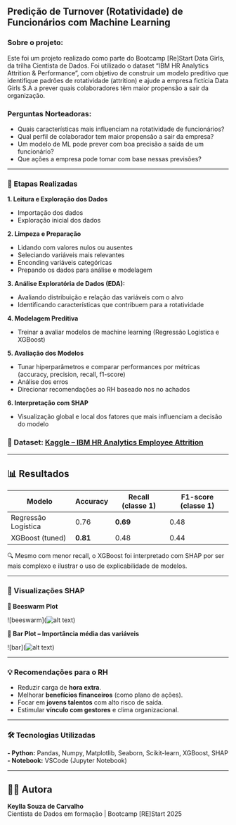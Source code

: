 ## Predição de Turnover (Rotatividade) de Funcionários com Machine Learning

### Sobre o projeto:

Este foi um projeto realizado como parte do Bootcamp [Re]Start Data Girls, da trilha Cientista de Dados. Foi utilizado o dataset “IBM HR Analytics Attrition & Performance”, com objetivo de construir um modelo preditivo que identifique padrões de rotatividade (attrition) e ajude a empresa fictícia Data Girls S.A a prever quais colaboradores têm maior propensão a sair da organização.

### Perguntas Norteadoras:

- Quais características mais influenciam na rotatividade de funcionários?
- Qual perfil de colaborador tem maior propensão a sair da empresa?
- Um modelo de ML pode prever com boa precisão a saída de um funcionário?
- Que ações a empresa pode tomar com base nessas previsões?

---

### 📌 Etapas Realizadas

**1. Leitura e Exploração dos Dados**
- Importação dos dados
- Exploração inicial dos dados

**2. Limpeza e Preparação**
- Lidando com valores nulos ou ausentes
- Seleciando variáveis mais relevantes
- Enconding variáveis categóricas
- Prepando os dados para análise e modelagem

**3. Análise Exploratória de Dados (EDA):**
- Avaliando distribuição e relação das variáveis com o alvo
- Identificando características que contribuem para a rotatividade

**4. Modelagem Preditiva**
- Treinar a avaliar modelos de machine learning (Regressão Logística e XGBoost)

**5. Avaliação dos Modelos**
- Tunar hiperparâmetros e comparar performances por métricas (accuracy, precision, recall, f1-score)
- Análise dos erros
- Direcionar recomendações ao RH baseado nos no achados

**6. Interpretação com SHAP**
- Visualização global e local dos fatores que mais influenciam a decisão do modelo

### 📌 Dataset: [Kaggle – IBM HR Analytics Employee Attrition](https://www.kaggle.com/datasets/pavansubhasht/ibm-hr-analytics-attrition-dataset)

---

## 📊 Resultados

| Modelo               | Accuracy | Recall (classe 1) | F1-score (classe 1) |
|----------------------|----------|-------------------|---------------------|
| Regressão Logística  | 0.76     | **0.69**          | 0.48                |
| XGBoost (tuned)      | **0.81** | 0.48              | 0.44                |

🔍 Mesmo com menor recall, o XGBoost foi interpretado com SHAP por ser mais complexo e ilustrar o uso de explicabilidade de modelos.

---

### 🧩 Visualizações SHAP

**🔹 Beeswarm Plot**

![beeswarm](![alt text](image.png))

**🔹 Bar Plot – Importância média das variáveis**

![bar](![alt text](image-1.png))

---

### 💡 Recomendações para o RH

- Reduzir carga de **hora extra**.
- Melhorar **benefícios financeiros** (como plano de ações).
- Focar em **jovens talentos** com alto risco de saída.
- Estimular **vínculo com gestores** e clima organizacional.

---

### 🛠️ Tecnologias Utilizadas

**- Python:** Pandas, Numpy, Matplotlib, Seaborn, Scikit-learn, XGBoost, SHAP
**- Notebook:** VSCode (Jupyter Notebook)

---

## 🙋‍♀️ Autora

**Keylla Souza de Carvalho**  
Cientista de Dados em formação | Bootcamp [RE]Start 2025
